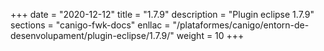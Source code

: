 +++
date        = "2020-12-12"
title       = "1.7.9"
description = "Plugin eclipse 1.7.9"
sections    = "canigo-fwk-docs"
enllac		= "/plataformes/canigo/entorn-de-desenvolupament/plugin-eclipse/1.7.9/"
weight		= 10
+++

